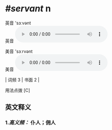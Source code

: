 # ***\#servant*** n
英音 'sɜːvənt  
英音
<audio src="./media/servant-B.aac" controls="controls"></audio>

美音 'sɜːrvənt  
美音
<audio src="./media/servant.aac" controls="controls"></audio>



| 词频 3 | 书面 2 |  

用法点拨  [C] 

英文释义
---
### 1.*高义频：* **仆人；佣人**  


